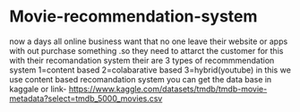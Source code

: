 # Movie-recommendation-system
now a days all online business want that no one leave their website or apps with out purchase something .so they need to attarct the customer for this with their recomandation
system
their are 3 types of recommmendation system
1=content based
2=colabarative based
3=hybrid(youtube)
in this we use content based recomandation system
you can get the data base in kaggale
or link-  https://www.kaggle.com/datasets/tmdb/tmdb-movie-metadata?select=tmdb_5000_movies.csv
